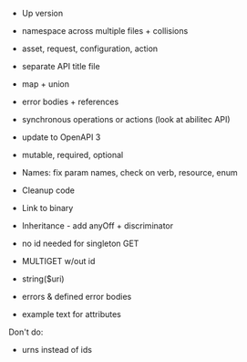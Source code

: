 -   Up version

*   namespace across multiple files + collisions
*   asset, request, configuration, action
*   separate API title file
*   map + union
*   error bodies + references

*   synchronous operations or actions (look at abilitec API)
*   update to OpenAPI 3
*   mutable, required, optional

-   Names: fix param names, check on verb, resource, enum

-   Cleanup code
-   Link to binary

-   Inheritance - add anyOff + discriminator

-   no id needed for singleton GET
-   MULTIGET w/out id
-   string(\$uri)
-   errors & defined error bodies
-   example text for attributes

Don't do:

-   urns instead of ids
